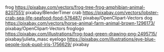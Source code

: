 frog https://pixabay.com/vectors/frog-tree-frog-amphibian-animal-8207551/ pixabay/BlenderTimer
crab https://pixabay.com/vectors/lobster-crab-sea-life-seafood-food-576487/ pixabay/OpenClipart-Vectors
dog https://pixabay.com/vectors/horse-animal-farm-animal-brown-1296173/ pixabay/OpenClipart-Vectors
froglogo https://pixabay.com/illustrations/frog-toad-green-drawing-png-2495715/ pixabay/julieta_masc
eyelogo https://pixabay.com/illustrations/eye-blue-people-look-pupil-iris-1756629/ pixabay